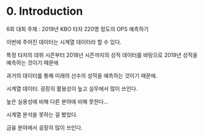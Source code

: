 # 0. Introduction

6회 대회 주제 : 2019년 KBO 타자 220명 정도의 OPS 예측하기

이번에 주어진 데이터는 시계열 데이터라 할 수 있다.

특정 타자의 데뷔 시즌부터 2018년 시즌까지의 성적 데이터를 바탕으로 2019년 성적을 예측하는 것이기 때문에

과거의 데이터를 통해 미래의 선수의 성적을 예측하는 것이기 때문에.

시계열 데이터. 굉장히 활용성이 높고 실무에서 많이 쓰인다.

높은 실용성에 비해 다른 분야에 비해 못한다...

시계열 분석을 못하는 걸 봤었다.

금융 분야에서 굉장히 많이 쓰인다.